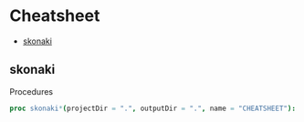 # Cheatsheet

* [skonaki](#skonaki)

## skonaki

Procedures

```nim
proc skonaki*(projectDir = ".", outputDir = ".", name = "CHEATSHEET"): int
```
